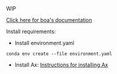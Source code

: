WIP

[Click here for boa's documentation](https://optiwrap.readthedocs.io/)

Install requirements:
- Install environment.yaml

```
conda env create --file environment.yaml
```

- Install Ax: [Instructions for installing Ax](https://ax.dev/docs/installation.html)
